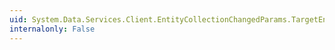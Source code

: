 ```yaml
---
uid: System.Data.Services.Client.EntityCollectionChangedParams.TargetEntitySet
internalonly: False
---
```

